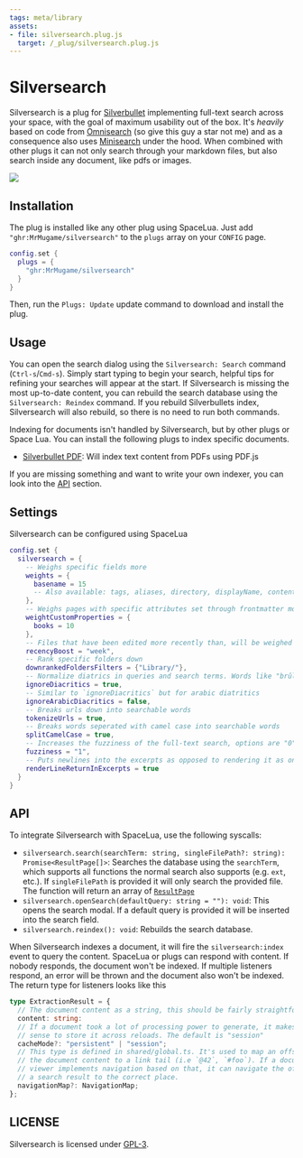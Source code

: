 ```yaml
---
tags: meta/library
assets:
- file: silversearch.plug.js
  target: /_plug/silversearch.plug.js
---
```

# Silversearch

Silversearch is a plug for [Silverbullet](https://silverbullet.md/) implementing full-text search across your space, with the goal of maximum usability out of the box. It's *heavily* based on code from [Omnisearch](https://github.com/scambier/obsidian-omnisearch) (so give this guy a star not me) and as a consequence also uses [Minisearch](https://github.com/lucaong/minisearch) under the hood. When combined with other plugs it can not only search through your markdown files, but also search inside any document, like pdfs or images.

![](https://raw.githubusercontent.com/mrmugame/silversearch/main/docs/demo.webp)

## Installation

The plug is installed like any other plug using SpaceLua. Just add `"ghr:MrMugame/silversearch"` to the `plugs` array on your `CONFIG` page.
```lua
config.set {
  plugs = {
    "ghr:MrMugame/silversearch"
  }
}
```
Then, run the `Plugs: Update` update command to download and install the plug.

## Usage

You can open the search dialog using the `Silversearch: Search` command (`Ctrl-s`/`Cmd-s`). Simply start typing to begin your search, helpful tips for refining your searches will appear at the start. If Silversearch is missing the most up-to-date content, you can rebuild the search database using the `Silversearch: Reindex` command. If you rebuild Silverbullets index, Silversearch will also rebuild, so there is no need to run both commands.

Indexing for documents isn't handled by Silversearch, but by other plugs or Space Lua. You can install the following plugs to index specific documents.

- [Silverbullet PDF](https://github.com/MrMugame/silverbullet-pdf): Will index text content from PDFs using PDF.js

If you are missing something and want to write your own indexer, you can look into the [API](#API) section.

## Settings

Silversearch can be configured using SpaceLua
```lua
config.set {
  silversearch = {
    -- Weighs specific fields more
    weights = {
      basename = 15
      -- Also available: tags, aliases, directory, displayName, content
    },
    -- Weighs pages with specific attributes set through frontmatter more if that attribute is included in the search
    weightCustomProperties = {
      books = 10
    },
    -- Files that have been edited more recently than, will be weighed more. Options are "day", "week", "month" or "disabled"
    recencyBoost = "week",
    -- Rank specific folders down
    downrankedFoldersFilters = {"Library/"},
    -- Normalize diatrics in queries and search terms. Words like "brûlée" or "žluťoučký" will be indexed as "brulee" and "zlutoucky".
    ignoreDiacritics = true,
    -- Similar to `ignoreDiacritics` but for arabic diatritics
    ignoreArabicDiacritics = false,
    -- Breaks urls down into searchable words
    tokenizeUrls = true,
    -- Breaks words seperated with camel case into searchable words
    splitCamelCase = true,
    -- Increases the fuzziness of the full-text search, options are "0", "1", "2"
    fuzziness = "1",
    -- Puts newlines into the excerpts as opposed to rendering it as one continous string
    renderLineReturnInExcerpts = true
  }
}
```

## API

To integrate Silversearch with SpaceLua, use the following syscalls:

- `silversearch.search(searchTerm: string, singleFilePath?: string): Promise<ResultPage[]>`: Searches the database using the `searchTerm`, which supports all functions the normal search also supports (e.g. `ext`, etc.). If `singleFilePath` is provided it will only search the provided file. The function will return an array of [`ResultPage`](https://github.com/MrMugame/silversearch/blob/5c4a3b57a8f92336c5e2b1ae29ff9d4b668cd470/shared/global.ts#L6)
- `silversearch.openSearch(defaultQuery: string = ""): void`: This opens the search modal. If a default query is provided it will be inserted into the search field.
- `silversearch.reindex(): void`: Rebuilds the search database.

When Silversearch indexes a document, it will fire the `silversearch:index` event to query the content. SpaceLua or plugs can respond with content. If nobody responds, the document won't be indexed. If multiple listeners respond, an error will be thrown and the document also won't be indexed. The return type for listeners looks like this

```ts
type ExtractionResult = {
  // The document content as a string, this should be fairly straightforward
  content: string:
  // If a document took a lot of processing power to generate, it makes
  // sense to store it across reloads. The default is "session"
  cacheMode?: "persistent" | "session";
  // This type is defined in shared/global.ts. It's used to map an offset in
  // the document content to a link tail (i.e `@42`, `#foo`). If a document
  // viewer implements navigation based on that, it can navigate the offset of
  // a search result to the correct place.
  navigationMap?: NavigationMap;
};
```

## LICENSE

Silversearch is licensed under [GPL-3](https://tldrlegal.com/license/gnu-general-public-license-v3-(gpl-3)).
